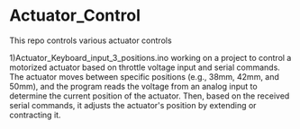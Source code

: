 # Actuator_Control
This repo controls various actuator controls

1)Actuator_Keyboard_input_3_positions.ino
working on a project to control a motorized actuator based on throttle voltage input and serial commands. 
The actuator moves between specific positions (e.g., 38mm, 42mm, and 50mm), and the program reads the voltage from an analog input to determine the current position of the actuator. 
Then, based on the received serial commands, it adjusts the actuator's position by extending or contracting it.
